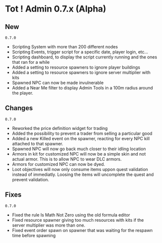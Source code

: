 # Tot ! Admin 0.7.x (Alpha)

## New
`0.7.0`
- Scripting System with more than 200 different nodes
- Scripting Events, trigger script for a specific date, player login, etc...
- Scripting dashboard, to display the script currently running and the ones that ran for a while
- Added a setting to resource spawners to ignore player buildings
- Added a setting to resource spawners to ignore server multiplier with kits
- Spawned NPC can now be made invulnerable
- Added a Near Me filter to display Admin Tools in a 100m radius around the player.
## Changes
`0.7.0`
- Reworked the price definition widget for trading
- Added the possibility to prevent a trader from selling a particular good
- Added a new Killed event on the spawner, reacting for every NPC kill attached to that spawner.
- Spawned NPC will now go back much closer to their idling location
- Armors in kit for customized NPC will now be a simple skin and not actual armor. This is to allow NPC to wear DLC armors.
- Armors for customized NPC can now be dyed.
- Loot objectives will now only consume items uppon quest validation instead of immediatly. Loosing the items will uncomplete the quest and prevent validation.
## Fixes
`0.7.0`
- Fixed the rule Is Math Not Zero using the old formula editor
- Fixed resource spawner giving too much resources with kits if the server multiplier was more than one.
- Fixed event order spawn on spawner that was waiting for the respawn time before spawning